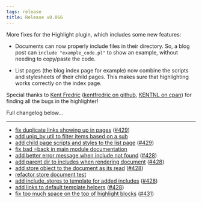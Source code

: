 ```yaml
---
tags: release
title: Release v0.066
---
```


More fixes for the Highlight plugin, which includes some new features:

* Documents can now properly include files in their directory. So,
  a blog post can `include "example_code.pl"` to show an example,
  without needing to copy/paste the code.

* List pages (the blog index page for example) now combine the scripts
  and stylesheets of their child pages. This makes sure that
  highlighting works correctly on the index page.

Special thanks to [Kent Fredric](http://kentfredric.github.io)
([kentfredric on github](https://github.com/kentfredric), [KENTNL on
cpan](https://metacpan.org/author/KENTNL)) for finding all the bugs in
the highlighter!

Full changelog below...

---

* [fix duplicate links showing up in pages](https://github.com/preaction/Statocles/commit/ac4dda90ed0949dde6c435321ed346b41f858bff) ([#429](https://github.com/preaction/Statocles/issues/429))
* [add uniq_by util to filter items based on a sub](https://github.com/preaction/Statocles/commit/aa57f8909454a31422e64cb545e7b80c105a262d)
* [add child page scripts and styles to the list page](https://github.com/preaction/Statocles/commit/348f419ce3f20e50bbcea96c9249654c3cbf05f3) ([#429](https://github.com/preaction/Statocles/issues/429))
* [fix bad =back in main module documentation](https://github.com/preaction/Statocles/commit/a141554743fa448b30575aaf3bbd755884a707c5)
* [add better error message when include not found](https://github.com/preaction/Statocles/commit/f12c3c0434f144ee09c0dcfda2a819600baad2a4) ([#428](https://github.com/preaction/Statocles/issues/428))
* [add parent dir to includes when rendering document](https://github.com/preaction/Statocles/commit/f9286e730accafc5fa3da0fe74ac589ddf9ba27b) ([#428](https://github.com/preaction/Statocles/issues/428))
* [add store object to the document as its read](https://github.com/preaction/Statocles/commit/14e897e146b06565a77028a1fe1e11b3b4ebfcea) ([#428](https://github.com/preaction/Statocles/issues/428))
* [refactor store document test](https://github.com/preaction/Statocles/commit/b551387d2fd0fca57990f2d9a12f8c349b4ac3e5)
* [add include_stores to template for added includes](https://github.com/preaction/Statocles/commit/961f53b176f8f89c9f9b10cafd79600e86e38a80) ([#428](https://github.com/preaction/Statocles/issues/428))
* [add links to default template helpers](https://github.com/preaction/Statocles/commit/7fd4f26e0230167f8c6de0798fd7fc7f776cc4f9) ([#428](https://github.com/preaction/Statocles/issues/428))
* [fix too much space on the top of highlight blocks](https://github.com/preaction/Statocles/commit/adad407c89eb51540d97b3a65612acfb51e1e84d) ([#431](https://github.com/preaction/Statocles/issues/431))
